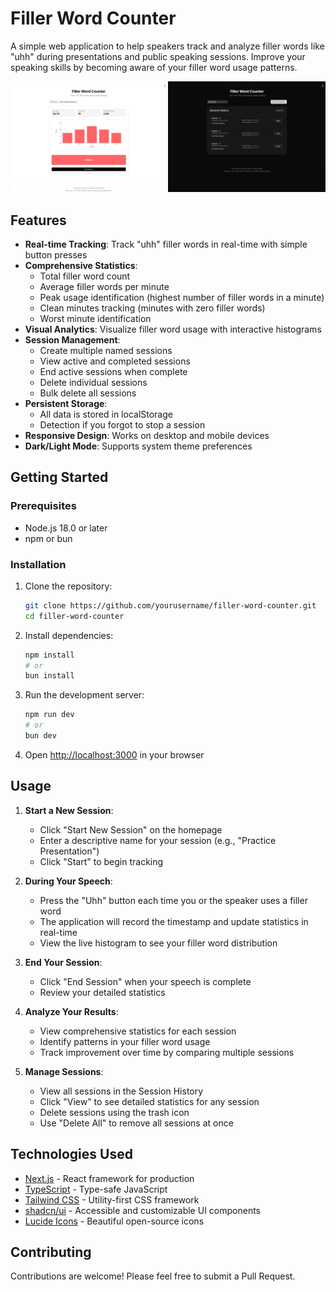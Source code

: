 # Filler Word Counter 

A simple web application to help speakers track and analyze filler words like "uhh" during presentations and public speaking sessions. 
Improve your speaking skills by becoming aware of your filler word usage patterns.

<div style="display: flex; ">
<div><img src="./public/screenshots/wide-active-light.png"></div>
<div><img src="./public/screenshots/wide-list-dark.png"></div>
</div>

## Features

- **Real-time Tracking**: Track "uhh" filler words in real-time with simple button presses
- **Comprehensive Statistics**:
  - Total filler word count
  - Average filler words per minute
  - Peak usage identification (highest number of filler words in a minute)
  - Clean minutes tracking (minutes with zero filler words)
  - Worst minute identification
- **Visual Analytics**: Visualize filler word usage with interactive histograms
- **Session Management**:
  - Create multiple named sessions
  - View active and completed sessions
  - End active sessions when complete
  - Delete individual sessions
  - Bulk delete all sessions
- **Persistent Storage**: 
   - All data is stored in localStorage 
   - Detection if you forgot to stop a session
- **Responsive Design**: Works on desktop and mobile devices
- **Dark/Light Mode**: Supports system theme preferences

## Getting Started

### Prerequisites

- Node.js 18.0 or later
- npm or bun

### Installation

1. Clone the repository:
   ```bash
   git clone https://github.com/yourusername/filler-word-counter.git
   cd filler-word-counter
   ```

2. Install dependencies:
   ```bash
   npm install
   # or
   bun install
   ```

3. Run the development server:
   ```bash
   npm run dev
   # or
   bun dev
   ```

4. Open [http://localhost:3000](http://localhost:3000) in your browser

## Usage

1. **Start a New Session**:
   - Click "Start New Session" on the homepage
   - Enter a descriptive name for your session (e.g., "Practice Presentation")
   - Click "Start" to begin tracking

2. **During Your Speech**:
   - Press the "Uhh" button each time you or the speaker uses a filler word
   - The application will record the timestamp and update statistics in real-time
   - View the live histogram to see your filler word distribution

3. **End Your Session**:
   - Click "End Session" when your speech is complete
   - Review your detailed statistics

4. **Analyze Your Results**:
   - View comprehensive statistics for each session
   - Identify patterns in your filler word usage
   - Track improvement over time by comparing multiple sessions

5. **Manage Sessions**:
   - View all sessions in the Session History
   - Click "View" to see detailed statistics for any session
   - Delete sessions using the trash icon
   - Use "Delete All" to remove all sessions at once

## Technologies Used

- [Next.js](https://nextjs.org/) - React framework for production
- [TypeScript](https://www.typescriptlang.org/) - Type-safe JavaScript
- [Tailwind CSS](https://tailwindcss.com/) - Utility-first CSS framework
- [shadcn/ui](https://ui.shadcn.com/) - Accessible and customizable UI components
- [Lucide Icons](https://lucide.dev/) - Beautiful open-source icons


## Contributing

Contributions are welcome! Please feel free to submit a Pull Request.
